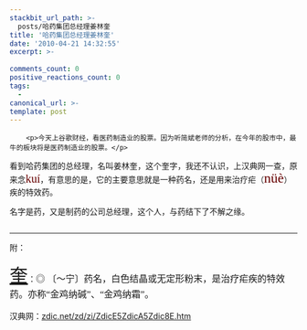 ```yaml
---
stackbit_url_path: >-
  posts/哈药集团总经理姜林奎
title: '哈药集团总经理姜林奎'
date: '2010-04-21 14:32:55'
excerpt: >-
  
comments_count: 0
positive_reactions_count: 0
tags: 
  - 
canonical_url: >-
template: post
---
```


        <p>今天上谷歌财经，看医药制造业的股票。因为听简斌老师的分析，在今年的股市中，最牛的板块将是医药制造业的股票。</p>
<p>看到哈药集团的总经理，名叫姜林奎，这个奎字，我还不认识，上汉典网一查，原来念<span class="Apple-style-span" style="font-family: pinyin; line-height: 26px; font-size: 20px; color: rgb(102, 0, 0); ">kuí</span>，有意思的是，它的主要意思就是一种药名，还是用来治疗疟（<span style="font-size: x-large; "><span class="Apple-style-span" style="font-family: pinyin; line-height: 18px; color: rgb(102, 0, 0); -webkit-border-horizontal-spacing: 2px; -webkit-border-vertical-spacing: 2px; ">nüè</span></span>）疾的特效药。</p>
<p>名字是药，又是制药的公司总经理，这个人，与药结下了不解之缘。</p>
<p><img alt="" src="http://www.zizhujy.com/blog/image.axd?picture=image_194.png"></p>
<hr>
<p>附：</p>
<p><span style="font-size: xx-large; "><a target="_blank" href="http://zdic.net/zd/zi/ZdicE5ZdicA5Zdic8E.htm">奎</a></span>：<span class="Apple-style-span" style="font-family: 宋体; line-height: 26px; font-size: 16px; ">◎ 〔～宁〕药名，白色结晶或无定形粉末，是治疗疟疾的特效药。亦称“金鸡纳碱”、“金鸡纳霜”。</span></p>
<p>汉典网：<a href="http://zdic.net/zd/zi/ZdicE5ZdicA5Zdic8E.htm">zdic.net/zd/zi/ZdicE5ZdicA5Zdic8E.htm</a></p>
      